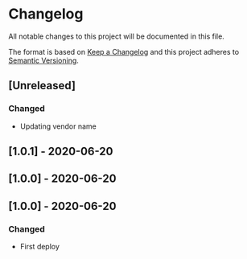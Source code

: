 # Changelog

All notable changes to this project will be documented in this file.

The format is based on [Keep a Changelog](http://keepachangelog.com/en/1.0.0/)
and this project adheres to [Semantic Versioning](http://semver.org/spec/v2.0.0.html).

## [Unreleased]
### Changed
- Updating vendor name

## [1.0.1] - 2020-06-20

## [1.0.0] - 2020-06-20

## [1.0.0] - 2020-06-20
### Changed
- First deploy
